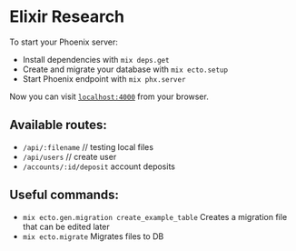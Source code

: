 # Elixir Research

To start your Phoenix server:

  * Install dependencies with `mix deps.get`
  * Create and migrate your database with `mix ecto.setup`
  * Start Phoenix endpoint with `mix phx.server`

Now you can visit [`localhost:4000`](http://localhost:4000) from your browser.

## Available routes:
  * `/api/:filename` // testing local files
  * `/api/users` // create user
  * `/accounts/:id/deposit` account deposits


## Useful commands:

  * `mix ecto.gen.migration create_example_table` Creates a migration file that can be edited later
  * `mix ecto.migrate` Migrates files to DB